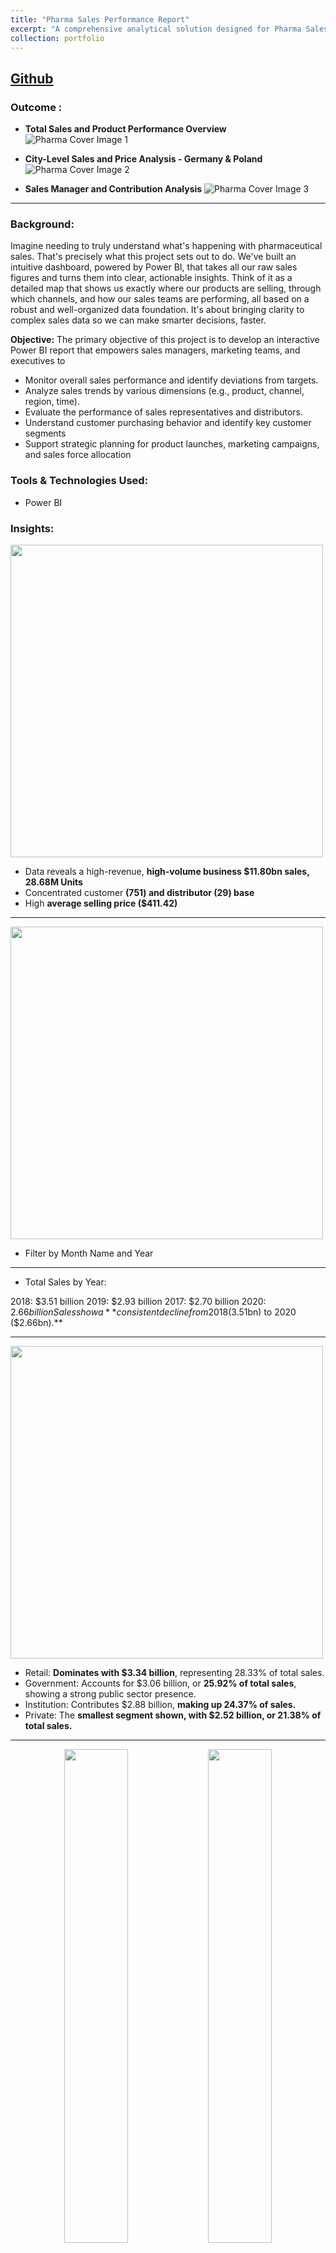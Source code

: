 ```yaml
---
title: "Pharma Sales Performance Report"
excerpt: "A comprehensive analytical solution designed for Pharma Sales Data. It's built on a robust star-schema data model that integrates sales transactions with key dimensions like product, channel, geography, and sales force. It utilizes Power BI to transform raw sales figures into actionable insights for strategic decision-making..<br/><img src='/images/PharmaCover.png'>"
collection: portfolio
---
```


## [Github](https://github.com/mlaryan/Toy-Sales-Analytics-Dashboard)


### Outcome :

- **Total Sales and Product Performance Overview**
  <img src="/images/PharmaCover1.png" alt="Pharma Cover Image 1">

- **City-Level Sales and Price Analysis - Germany & Poland**
  <img src="/images/PharmaCover2.png" alt="Pharma Cover Image 2">

- **Sales Manager and Contribution Analysis**
  <img src="/images/PharmaCover3.png" alt="Pharma Cover Image 3">

---

### Background:
Imagine needing to truly understand what's happening with pharmaceutical sales. That's precisely what this project sets out to do. We've built an intuitive dashboard, powered by Power BI, that takes all our raw sales figures and turns them into clear, actionable insights. Think of it as a detailed map that shows us exactly where our products are selling, through which channels, and how our sales teams are performing, all based on a robust and well-organized data foundation. It's about bringing clarity to complex sales data so we can make smarter decisions, faster.

**Objective:** The primary objective of this project is to develop an interactive Power BI report that empowers sales managers, marketing teams, and executives to

- Monitor overall sales performance and identify deviations from targets.
- Analyze sales trends by various dimensions (e.g., product, channel, region, time).
- Evaluate the performance of sales representatives and distributors.
- Understand customer purchasing behavior and identify key customer segments
- Support strategic planning for product launches, marketing campaigns, and sales force allocation

###  Tools & Technologies Used:
- Power BI

### Insights:

<img src="/images/PharmaKPI.png" width="500px">

- Data reveals a high-revenue, **high-volume business $11.80bn sales, 28.68M Units**
- Concentrated customer **(751) and distributor (29) base**
- High **average selling price ($411.42)**

----

<img src="/images/PharmaFilter.png" width="500px">

- Filter by Month Name and Year

---

- Total Sales by Year:

2018: $3.51 billion
2019: $2.93 billion
2017: $2.70 billion
2020: $2.66 billion
Sales show a **consistent decline from 2018 ($3.51bn) to 2020 ($2.66bn).**

---

<img src="/images/PharmaSubChannelPie.png" width="500px">

- Retail: **Dominates with $3.34 billion**, representing 28.33% of total sales.
- Government: Accounts for $3.06 billion, or **25.92% of total sales**, showing a strong public sector presence.
- Institution: Contributes $2.88 billion, **making up 24.37% of sales.**
- Private: The **smallest segment shown, with $2.52 billion, or 21.38% of total sales.**

---

<p align="center">
  <img src="/images/PharmaSalesProductName1.png" width="45%" />
  <img src="/images/PharmaSalesProductName2.png" width="45%" />
</p>

- Ionclotide leads with over **$150M in sales, followed by Tetratanyl (near $150M)** and **Sumanazole (around $125M)**. Many others also show strong performance, generally **between $75M-$100M.**
-  A separate group of products, including Ibruferon and Amphesirox, contribute significantly less, **mostly below $25M each.**

---

<img src="/images/PharmaProductClass.png" width="500px">

- **Above $2 Billion**: Analgesics, Antiseptics
- Between $1.5 Billion and $2 Billion: Mood Stabilizers, Antipyretics
- **Between $1 Billion and $1.5 Billion**: Antibiotics, 
- **Below $1 Billion**: Antimalarial

---

<img src="/images/PharmaChannel.png" width= "400px">

- Overall Trend: Both Hospital and Pharmacy channels show a general **decreasing trend in sales from 2018 to 2020.**
- From 2017 to 2019, both Hospital and Pharmacy channels experienced a **sales peak in 2018**, with Pharmacy consistently generating higher total sales.
- 2018: Hospital: Approximately **$1.7 billion**; Pharmacy: Approximately **$1.85 billion (highest sales for both channels)**
- 2020: Hospital: Approximately **$1.2 billion (lowest sales for Hospital)**; Pharmacy: Approximately **$1.4 billion (lowest sales for Pharmacy)**  

---

<img src="/images/Screenshot 2025-07-18 002103.png" width= "400px">

- Total Sales: $11.798 billion from **29 million units sold.**
- Sales Dominance: **Analgesics ($2.37B, 20.1%) and Antiseptics ($2.37B, 18.96%)** are the top two product classes by sales, collectively accounting for $4.74B (39.06%) of total sales.


**Insights from the matrix table:**
- Top Performers: Analgesics & Antiseptics drive ~40% of sales ($4.74B); maintain focus.
- High-Value Leverage: Antipiretics' high ASP ($464.72) makes it a prime candidate for volume growth.
- Targeted Growth: Consider boosting Government sales for **Antimalarial (highest ASP in class, $354.87).**
- High-Value Leverage: Antipiretics' **high ASP ($464.72)** makes it a prime candidate for volume growth.

<img src="/images/PharmaGeoTable.png" width= "400px">

- Butzbach dominates due to its exceptional combination of **high prices and high quantity.**
- Cities like Dortmund and Arnsberg need attention – low prices and volumes reduce their contribution.
- Several cities (e.g., Friedberg, Bottrop, Freising) show sustainable, mid-range performance — essential for long-term stability.

----

<p align="center">
  <img src="/images/PharmaMap1.png" width="45%" />
  <img src="/images/PharmaMap2.png" width="45%" />
</p>

- Regional Insights: Instantly spot **high-performing cities and clusters (like western Germany)** for both sales and pricing.
- Targeted Strategy: Identify underperforming  **(e.g., eastern regions) for market expansion or pricing optimization**
- City-Level Drilldowns: Hovering over cities like Warstein gives precise average price data — useful for localized decision-making.

---

  <img src="/images/PharmaCover3.png" alt="Pharma Cover Image 3" width= "400px">

- Brittany Bold leads with **$3.63B in total sales** — the highest among all managers.
- Jimmy Grey tops the individual chart with **$985.97M in total sales under Alisha Cordwell.**
- Brittany Bold’s team moved **8.87M units,** leading in volume, despite slightly lower average prices.
- **Jimmy Grey with $429.96 per unit** – above the team and national average.
- Stella Given, Daniel Gates, and Jimmy Grey all have nearly equal team average sales (~$941M), **indicating strong team balance and leadership under Alisha.**
- James Goodwill’s team, **despite decent volume (6.30M units),** lags in **total revenue at $2.58B** due to a **lower average price ($409.55).**
- **Close Competition Between Teams**: Charlie: $2.82B, Alfa; $2.58B; Bravo: $2.75B

  
